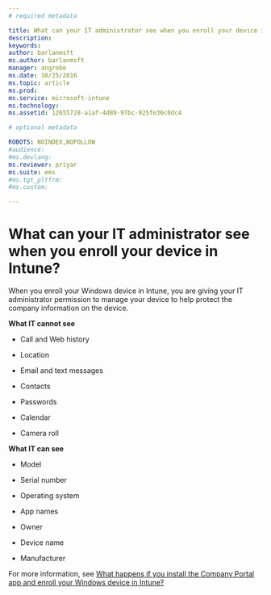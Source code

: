 ```yaml
---
# required metadata

title: What can your IT administrator see when you enroll your device in Intune? | Microsoft Intune
description:
keywords:
author: barlanmsftms.author: barlanmsft
manager: angrobe
ms.date: 10/25/2016
ms.topic: article
ms.prod:
ms.service: microsoft-intune
ms.technology:
ms.assetid: 12655728-a1af-4d89-97bc-925fe36c0dc4

# optional metadata

ROBOTS: NOINDEX,NOFOLLOW
#audience:
#ms.devlang:
ms.reviewer: priyar
ms.suite: ems
#ms.tgt_pltfrm:
#ms.custom:

---
```



# What can your IT administrator see when you enroll your device in Intune?

When you enroll your Windows device in Intune, you are giving your IT administrator permission to manage your device to help protect the company information on the device.

**What IT cannot see**

-   Call and Web history

-	Location

-   Email and text messages

-   Contacts

-	Passwords

-   Calendar

-   Camera roll

**What IT can see**

-   Model

-   Serial number

-   Operating system

-   App names

-   Owner

-   Device name

-   Manufacturer

For more information, see [What happens if you install the Company Portal app and enroll your Windows device in Intune?](what-happens-if-you-install-the-company-portal-app-and-enroll-your-device-in-intune-windows)
